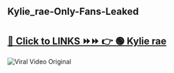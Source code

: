 
 ## Kylie_rae-Only-Fans-Leaked

# <h2><a href="https://clipsfans.com/Kylie_rae&ref=git">🔗 Click to LINKS ⏩⏩ 👉 🟢 Kylie rae </a></h2>

<a href="https://clipsfans.com/Kylie_rae&ref=git" rel="nofollow" data-target="animated-image.originalLink"><img src="https://i.ibb.co.com/xMMVF88/686577567.gif" alt="Viral Video Original" style="max-width: 100%; display: inline-block;" data-target="animated-image.originalImage"></a>
